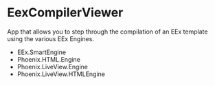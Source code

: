 # EexCompilerViewer

App that allows you to step through the compilation of an EEx template using the various EEx Engines.

- EEx.SmartEngine
- Phoenix.HTML.Engine
- Phoenix.LiveView.Engine
- Phoenix.LiveView.HTMLEngine

